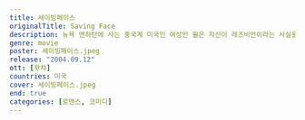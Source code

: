 ```yaml
---
title: 세이빙페이스
originalTitle: Saving Face
description: 뉴욕 맨하탄에 사는 중국계 미국인 여성인 윌은 자신이 레즈비언이라는 사실을 홀어머니가 눈치챌까봐 걱정하며 지낸다. 엄마의 성화에 못이겨 맞선도 보러 다니던 그녀는 어느 날 엄마가 임신했다는 사실을 알게 된다. 과부가 애를 낳았다고 이웃 중국인들의 손가락질을 받게 될까봐 윌은 엄마를 빨리 짝지어 주려 한다. 그렇게 체면을 세우기 위해 두 사람은 또 하나의 거짓을 만들어 나가게 되는데...
genre: movie
poster: 세이빙페이스.jpeg
release: "2004.09.12"
ott: [왓챠]
countries: 미국
cover: 세이빙페이스.jpeg
end: true
categories: [로맨스, 코미디]
---
```

